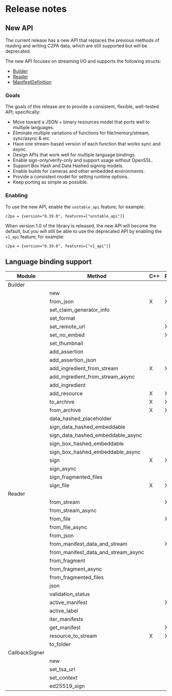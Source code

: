# Release notes

## New API 

The current release has a new API that replaces the previous methods of reading and writing C2PA data, which are still supported but will be deprecated.  

The new API focuses on streaming I/O and supports the following structs:
- [Builder](https://docs.rs/c2pa/latest/c2pa/struct.Builder.html)
- [Reader](https://docs.rs/c2pa/latest/c2pa/struct.Reader.html)
- [ManifestDefinition](https://docs.rs/c2pa/latest/c2pa/struct.ManifestDefinition.html)

### Goals

The goals of this release are to provide a consistent, flexible, well-tested API; specifically:

- Move toward a JSON + binary resources model that ports well to multiple languages.
- Eliminate multiple variations of functions for file/memory/stream, sync/async & etc.
- Have one stream-based version of each function that works sync and async.
- Design APIs that work well for multiple language bindings.
- Enable sign-only/verify-only and support usage without OpenSSL.
- Support Box Hash and Data Hashed signing models.
- Enable builds for cameras and other embedded environments.
- Provide a consistent model for setting runtime options.
- Keep porting as simple as possible.

### Enabling 

<!-- This requirement should go away with actual 1.0 release, right? -->

To use the new API, enable the `unstable_api` feature; for example:

```
c2pa = {version="0.39.0", features=["unstable_api"]}
```

When version 1.0 of the library is released, the new API will become the default, but you will still be able to use the deprecated API by enabling the `v1_api` feature; for example:

```
c2pa = {version="0.39.0", features=["v1_api"]}
```

## Language binding support

<!-- Not sure where this really belongs... -->

 | Module         | Method                             |  C++ | Python | WASM | Node  |
 | --------       | ---------------------------------- |----- | ------ | ---- | ----- |
 | Builder        |                                    |      |        |      |       |
 |                | new                                |      |        |      |       |          
 |                | from_json                          |   X  |   X    |   X  |       |
 |                | set_claim_generator_info           |      |        |      |       |  
 |                | set_format                         |      |        |      |       | 
 |                | set_remote_url                     |      |   X    |      |       | 
 |                | set_no_embed                       |      |   X    |      |       | 
 |                | set_thumbnail                      |      |        |      |       | 
 |                | add_assertion                      |      |        |      |       | 
 |                | add_assertion_json                 |      |        |      |       | 
 |                | add_ingredient_from_stream         |   X  |    X   |      |       | 
 |                | add_ingredient_from_stream_async   |      |        |      |       | 
 |                | add_ingredient                     |      |        |      |       | 
 |                | add_resource                       |   X  |    X   |      |       | 
 |                | to_archive                         |   X  |    X   |      |       | 
 |                | from_archive                       |   X  |    X   |      |       | 
 |                | data_hashed_placeholder            |      |        |      |       | 
 |                | sign_data_hashed_embeddable        |      |        |      |       | 
 |                | sign_data_hashed_embeddable_async  |      |        |      |       | 
 |                | sign_box_hashed_embeddable         |      |        |      |       | 
 |                | sign_box_hashed_embeddable_async   |      |        |      |       | 
 |                | sign                               |   X  |    X   |      |       | 
 |                | sign_async                         |      |        |      |       | 
 |                | sign_fragmented_files              |      |        |      |       | 
 |                | sign_file                          |   X  |    X   |      |       | 
 | Reader         |                                    |      |        |      |       | 
 |                | from_stream                        |      |    X   |      |       | 
 |                | from_stream_async                  |      |        |      |       | 
 |                | from_file                          |      |    X   |      |       | 
 |                | from_file_async                    |      |        |      |       | 
 |                | from_json                          |      |        |      |       | 
 |                | from_manifest_data_and_stream      |      |    X   |      |       | 
 |                | from_manifest_data_and_stream_async|      |        |      |       | 
 |                | from_fragment                      |      |        |      |       | 
 |                | from_fragment_async                |      |        |      |       | 
 |                | from_fragmented_files              |      |        |      |       | 
 |                | json                               |      |        |      |       | 
 |                | validation_status                  |      |        |      |       | 
 |                | active_manifest                    |      |    X   |      |       | 
 |                | active_label                       |      |        |      |       | 
 |                | iter_manifests                     |      |        |      |       | 
 |                | get_manifest                       |      |    X   |      |       | 
 |                | resource_to_stream                 |  X   |    X   |      |       | 
 |                | to_folder                          |      |        |      |       | 
 | CallbackSigner |                                    |      |        |      |       | 
 |                | new                                |      |        |      |       | 
 |                | set_tsa_url                        |      |        |      |       | 
 |                | set_context                        |      |        |      |       | 
 |                | ed25519_sign                       |      |        |      |       | 
